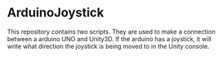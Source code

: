 # ArduinoJoystick
This repository contains two scripts.
They are used to make a connection between a arduino UNO and Unity3D.
If the arduino has a joystick, it will write what direction the joystick is being moved to in the Unity console.
